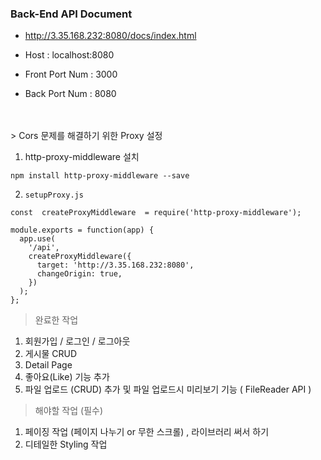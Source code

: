 ### Back-End API Document </br>
* http://3.35.168.232:8080/docs/index.html
* Host : localhost:8080

* Front Port Num : 3000
* Back Port Num : 8080
</br>
</br>
> Cors 문제를 해결하기 위한 Proxy 설정 </br>

1. http-proxy-middleware 설치 
```
npm install http-proxy-middleware --save
```

2. `setupProxy.js`
```
const  createProxyMiddleware  = require('http-proxy-middleware');

module.exports = function(app) {
  app.use(
    '/api',
    createProxyMiddleware({
      target: 'http://3.35.168.232:8080',
      changeOrigin: true,
    })
  );
};
```


> 완료한 작업
1. 회원가입 / 로그인 / 로그아웃
2. 게시물 CRUD
3. Detail Page
4. 좋아요(Like) 기능 추가
5. 파일 업로드 (CRUD) 추가 및 파일 업로드시 미리보기 기능 ( FileReader API )

> 해야할 작업 (필수)
<ol>
<li> 페이징 작업 (페이지 나누기 or 무한 스크롤) , 라이브러리 써서 하기</li>
<li> 디테일한 Styling 작업 </li>
</ol>
